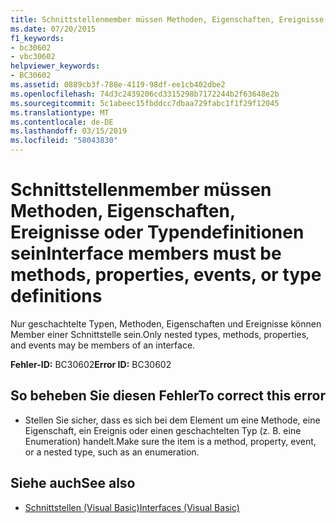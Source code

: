 ```yaml
---
title: Schnittstellenmember müssen Methoden, Eigenschaften, Ereignisse oder Typendefinitionen sein
ms.date: 07/20/2015
f1_keywords:
- bc30602
- vbc30602
helpviewer_keywords:
- BC30602
ms.assetid: 0889cb3f-788e-4119-98df-ee1cb402dbe2
ms.openlocfilehash: 74d3c2439206cd3315298b7172244b2f63648e2b
ms.sourcegitcommit: 5c1abeec15fbddcc7dbaa729fabc1f1f29f12045
ms.translationtype: MT
ms.contentlocale: de-DE
ms.lasthandoff: 03/15/2019
ms.locfileid: "58043830"
---
```

# <a name="interface-members-must-be-methods-properties-events-or-type-definitions"></a><span data-ttu-id="9b1f2-102">Schnittstellenmember müssen Methoden, Eigenschaften, Ereignisse oder Typendefinitionen sein</span><span class="sxs-lookup"><span data-stu-id="9b1f2-102">Interface members must be methods, properties, events, or type definitions</span></span>
<span data-ttu-id="9b1f2-103">Nur geschachtelte Typen, Methoden, Eigenschaften und Ereignisse können Member einer Schnittstelle sein.</span><span class="sxs-lookup"><span data-stu-id="9b1f2-103">Only nested types, methods, properties, and events may be members of an interface.</span></span>  
  
 <span data-ttu-id="9b1f2-104">**Fehler-ID:** BC30602</span><span class="sxs-lookup"><span data-stu-id="9b1f2-104">**Error ID:** BC30602</span></span>  
  
## <a name="to-correct-this-error"></a><span data-ttu-id="9b1f2-105">So beheben Sie diesen Fehler</span><span class="sxs-lookup"><span data-stu-id="9b1f2-105">To correct this error</span></span>  
  
-   <span data-ttu-id="9b1f2-106">Stellen Sie sicher, dass es sich bei dem Element um eine Methode, eine Eigenschaft, ein Ereignis oder einen geschachtelten Typ (z. B. eine Enumeration) handelt.</span><span class="sxs-lookup"><span data-stu-id="9b1f2-106">Make sure the item is a method, property, event, or a nested type, such as an enumeration.</span></span>  
  
## <a name="see-also"></a><span data-ttu-id="9b1f2-107">Siehe auch</span><span class="sxs-lookup"><span data-stu-id="9b1f2-107">See also</span></span>

- [<span data-ttu-id="9b1f2-108">Schnittstellen (Visual Basic)</span><span class="sxs-lookup"><span data-stu-id="9b1f2-108">Interfaces (Visual Basic)</span></span>](~/docs/visual-basic/programming-guide/language-features/interfaces/index.md)

